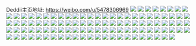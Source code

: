 Deddii主页地址: https://weibo.com/u/5478306969 
![](https://wx4.sinaimg.cn/mw2000/005YKpTPgy1h94va9xpk0j31g21xeavw.jpg) 
![](https://wx4.sinaimg.cn/mw2000/005YKpTPgy1h94vaag5dvj317r1mctpy.jpg) 
![](https://wx4.sinaimg.cn/mw2000/005YKpTPgy1h94vae4cpvj311t1v87wh.jpg) 
![](https://wx4.sinaimg.cn/mw2000/005YKpTPgy1h94vagknopj311y1kxnfq.jpg) 
![](https://wx4.sinaimg.cn/mw2000/005YKpTPgy1h94vahm71pj314t1iftxh.jpg) 
![](https://wx4.sinaimg.cn/mw2000/005YKpTPgy1h94va9cuukj31iq150qq8.jpg) 
![](https://wx4.sinaimg.cn/mw2000/005YKpTPgy1h8psrkqx1lj32ts36kkjn.jpg) 
![](https://wx4.sinaimg.cn/mw2000/005YKpTPgy1h8psrmugaej318g1uo1kx.jpg) 
![](https://wx4.sinaimg.cn/mw2000/005YKpTPgy1h8psrlejxcj31hc1nvqqk.jpg) 
![](https://wx4.sinaimg.cn/mw2000/005YKpTPgy1h8psrngulej315z1qz1fq.jpg) 
![](https://wx4.sinaimg.cn/mw2000/005YKpTPgy1h8psriyceij31kv11w4pg.jpg) 
![](https://wx4.sinaimg.cn/mw2000/005YKpTPgy1h8psro1j0xj311x1kw4ol.jpg) 
![](https://wx4.sinaimg.cn/mw2000/005YKpTPgy1h8hjvapqmuj30wi1ycx5u.jpg) 
![](https://wx4.sinaimg.cn/mw2000/005YKpTPgy1h8hjv7jbplj30wi1yc7t0.jpg) 
![](https://wx4.sinaimg.cn/mw2000/005YKpTPgy1h8hjv83mdij30wi1yc7wh.jpg) 
![](https://wx4.sinaimg.cn/mw2000/005YKpTPgy1h8hjv8rpo3j30wi1yc4qp.jpg) 
![](https://wx4.sinaimg.cn/mw2000/005YKpTPgy1h8hjvbec3fj30wi1ycb29.jpg) 
![](https://wx4.sinaimg.cn/mw2000/005YKpTPgy1h8hjv9idrej30wi1yc4qp.jpg) 
![](https://wx4.sinaimg.cn/mw2000/005YKpTPgy1h8hjva583aj30wi1yc7wh.jpg) 
![](https://wx4.sinaimg.cn/mw2000/005YKpTPgy1h8gl339ppsj318g1uoqin.jpg) 
![](https://wx4.sinaimg.cn/mw2000/005YKpTPgy1h8gl34zamxj313s1h2e81.jpg) 
![](https://wx4.sinaimg.cn/mw2000/005YKpTPgy1h8gl371yaxj318g1uo7lg.jpg) 
![](https://wx4.sinaimg.cn/mw2000/005YKpTPgy1h88hois1asj316o1s0ngl.jpg) 
![](https://wx4.sinaimg.cn/mw2000/005YKpTPgy1h88homwaumj318g1uo7jh.jpg) 
![](https://wx4.sinaimg.cn/mw2000/005YKpTPgy1h875bagd09j317h1t7wuj.jpg) 
![](https://wx4.sinaimg.cn/mw2000/005YKpTPgy1h84bnnnea5j318g1uo1cf.jpg) 
![](https://wx4.sinaimg.cn/mw2000/005YKpTPgy1h84bnrfankj31uo18gdvn.jpg) 
![](https://wx4.sinaimg.cn/mw2000/005YKpTPgy1h84bnor93aj318g1uo178.jpg) 
![](https://wx4.sinaimg.cn/mw2000/005YKpTPgy1h84bnrw4ygj318g1uoap6.jpg) 
![](https://wx4.sinaimg.cn/mw2000/005YKpTPgy1h84bnv0p1gj32c0340b2a.jpg) 
![](https://wx4.sinaimg.cn/mw2000/005YKpTPgy1h84bno8204j318g1uows2.jpg) 
![](https://wx4.sinaimg.cn/mw2000/005YKpTPgy1h84bnptk2fj31uo18gndl.jpg) 
![](https://wx4.sinaimg.cn/mw2000/005YKpTPgy1h84bnsh8j5j318g1uoqju.jpg) 
![](https://wx4.sinaimg.cn/mw2000/005YKpTPgy1h84bnqepsaj31uo18g4aq.jpg) 
![](https://wx4.sinaimg.cn/mw2000/005YKpTPgy1h83n1bhxfgj316o1kwnh6.jpg) 
![](https://wx4.sinaimg.cn/mw2000/005YKpTPgy1h7z1qqdyvjj30u01407dj.jpg) 
![](https://wx4.sinaimg.cn/mw2000/005YKpTPly1h7s2nrsifgj327e2y0b2a.jpg) 
![](https://wx4.sinaimg.cn/mw2000/005YKpTPly1h7s2my51vlj311y0pbgr7.jpg) 
![](https://wx4.sinaimg.cn/mw2000/005YKpTPly1h7s2nqjvfnj34ad2uxu0y.jpg) 
![](https://wx4.sinaimg.cn/mw2000/005YKpTPly1h7s2myoylvj310t0okn22.jpg) 
![](https://wx4.sinaimg.cn/mw2000/005YKpTPly1h7s2nssvbqj32c0340npd.jpg) 
![](https://wx4.sinaimg.cn/mw2000/005YKpTPly1h7s2mygvduj311j0p1dma.jpg) 
![](https://wx4.sinaimg.cn/mw2000/005YKpTPgy1h7nizdc73fj323u35sx6q.jpg) 
![](https://wx4.sinaimg.cn/mw2000/005YKpTPgy1h7niz00bdjj31kw359kjl.jpg) 
![](https://wx4.sinaimg.cn/mw2000/005YKpTPgy1h7niz6k1b0j323u35sqv6.jpg) 
![](https://wx4.sinaimg.cn/mw2000/005YKpTPgy1h7niz1w2eqj322o2ra1ky.jpg) 
![](https://wx4.sinaimg.cn/mw2000/005YKpTPgy1h7niz2gdvej30rx118dla.jpg) 
![](https://wx4.sinaimg.cn/mw2000/005YKpTPgy1h7niz2ypp2j31401hc7kd.jpg) 
![](https://wx4.sinaimg.cn/mw2000/005YKpTPgy1h7niz7m25wj31g926dqv5.jpg) 
![](https://wx4.sinaimg.cn/mw2000/005YKpTPgy1h7niz968sfj31iy21akjl.jpg) 
![](https://wx4.sinaimg.cn/mw2000/005YKpTPly1h7merizgcwj323u35sqv6.jpg) 
![](https://wx4.sinaimg.cn/mw2000/005YKpTPly1h7merczgnjj323u35s4qr.jpg) 
![](https://wx4.sinaimg.cn/mw2000/005YKpTPly1h7merg2943j323u35snpe.jpg) 
![](https://wx4.sinaimg.cn/mw2000/005YKpTPly1h7mer6thxpj323u35sqv6.jpg) 
![](https://wx4.sinaimg.cn/mw2000/005YKpTPly1h7mer9ud64j32c035je82.jpg) 
![](https://wx4.sinaimg.cn/mw2000/005YKpTPly1h7merv6deij31tv2qunpe.jpg) 
![](https://wx4.sinaimg.cn/mw2000/005YKpTPly1h7merrxpd4j335s23u1ky.jpg) 
![](https://wx4.sinaimg.cn/mw2000/005YKpTPly1h7mermk1saj323u35s4qr.jpg) 
![](https://wx4.sinaimg.cn/mw2000/005YKpTPly1h7merpct53j335s23ux6q.jpg) 
![](https://wx4.sinaimg.cn/mw2000/005YKpTPgy1h7kzumsgg9j31dy0xan5i.jpg) 
![](https://wx4.sinaimg.cn/mw2000/005YKpTPgy1h7kzunj1i3j31in1imqki.jpg) 
![](https://wx4.sinaimg.cn/mw2000/005YKpTPgy1h7kzuox73ij316o1kwtxf.jpg) 
![](https://wx4.sinaimg.cn/mw2000/005YKpTPgy1h7kzuppvu2j30wi1lswts.jpg) 
![](https://wx4.sinaimg.cn/mw2000/005YKpTPgy1h7kzuqsdqhj30tq1gv46g.jpg) 
![](https://wx4.sinaimg.cn/mw2000/005YKpTPgy1h7kzur5y74j30wi1ls4cs.jpg) 
![](https://wx4.sinaimg.cn/mw2000/005YKpTPgy1h7kzuss6daj31sb1sbhdt.jpg) 
![](https://wx4.sinaimg.cn/mw2000/005YKpTPgy1h7kzuusudsj32c0340npe.jpg) 
![](https://wx4.sinaimg.cn/mw2000/005YKpTPgy1h7kzutkkqbj31061i9b24.jpg) 
![](https://wx4.sinaimg.cn/mw2000/005YKpTPgy1h7jr8cxqm6j311x1kwthy.jpg) 
![](https://wx4.sinaimg.cn/mw2000/005YKpTPgy1h7jrp131t2j311x1kvdum.jpg) 
![](https://wx4.sinaimg.cn/mw2000/005YKpTPgy1h7jr8dufwmj318g1uoqjl.jpg) 
![](https://wx4.sinaimg.cn/mw2000/005YKpTPgy1h7ek04bvj1j32c0340476.jpg) 
![](https://wx4.sinaimg.cn/mw2000/005YKpTPgy1h7co75ifbqj30wi14cqa6.jpg) 
![](https://wx4.sinaimg.cn/mw2000/005YKpTPgy1h7co7joz30j30u00xyn7p.jpg) 
![](https://wx4.sinaimg.cn/mw2000/005YKpTPgy1h7co6925uyj31gr275npd.jpg) 
![](https://wx4.sinaimg.cn/mw2000/005YKpTPgy1h79ol84t73j31c01s0juz.jpg) 
![](https://wx4.sinaimg.cn/mw2000/005YKpTPgy1h79olexn5qj314e1hvzzq.jpg) 
![](https://wx4.sinaimg.cn/mw2000/005YKpTPgy1h79ol8rs7dj31c01s0ww9.jpg) 
![](https://wx4.sinaimg.cn/mw2000/005YKpTPgy1h79ol9aye7j314x0sijtb.jpg) 
![](https://wx4.sinaimg.cn/mw2000/005YKpTPgy1h79ol9xdvmj31cr1t0h20.jpg) 
![](https://wx4.sinaimg.cn/mw2000/005YKpTPgy1h79olicdguj337k4tcnpf.jpg) 
![](https://wx4.sinaimg.cn/mw2000/005YKpTPgy1h79oliuo2mj31re1697ck.jpg) 
![](https://wx4.sinaimg.cn/mw2000/005YKpTPgy1h79ollx6thj32c0340x6r.jpg) 
![](https://wx4.sinaimg.cn/mw2000/005YKpTPgy1h70iybr2muj32c0340qbi.jpg) 
![](https://wx4.sinaimg.cn/mw2000/005YKpTPgy1h6un4mwctyj30u0140ahq.jpg) 
![](https://wx4.sinaimg.cn/mw2000/005YKpTPgy1h6un4nihpvj30io0owjv4.jpg) 
![](https://wx4.sinaimg.cn/mw2000/005YKpTPgy1h6un4oi8yyj30u0140tiw.jpg) 
![](https://wx4.sinaimg.cn/mw2000/005YKpTPgy1h6un4r7v7dj30mh13z438.jpg) 
![](https://wx4.sinaimg.cn/mw2000/005YKpTPgy1h6skxbngsij31sc2dsx6q.jpg) 
![](https://wx4.sinaimg.cn/mw2000/005YKpTPgy1h6skxgyi6mj31oe28iqa0.jpg) 
![](https://wx4.sinaimg.cn/mw2000/005YKpTPgy1h6skx8079mj31sc2ds7va.jpg) 
![](https://wx4.sinaimg.cn/mw2000/005YKpTPgy1h6skxmmcoaj32c0340qv7.jpg) 
![](https://wx4.sinaimg.cn/mw2000/005YKpTPgy1h6skxepokdj31pb29r166.jpg) 
![](https://wx4.sinaimg.cn/mw2000/005YKpTPgy1h6skxplcimj31p729mhdt.jpg) 
![](https://wx4.sinaimg.cn/mw2000/005YKpTPgy1h6skxw6ggfj327g2xxqv6.jpg) 
![](https://wx4.sinaimg.cn/mw2000/005YKpTPgy1h6skxr6tsej30sn15ntrm.jpg) 
![](https://wx4.sinaimg.cn/mw2000/005YKpTPgy1h6skxz988gj326q2wykjm.jpg) 
![](https://wx4.sinaimg.cn/mw2000/005YKpTPgy1h6sgt23xs2j31sc2dse0r.jpg) 
![](https://wx4.sinaimg.cn/mw2000/005YKpTPly1h6ofdrki5sj333v22knpd.jpg) 
![](https://wx4.sinaimg.cn/mw2000/005YKpTPly1h6mfdabk78j30u00u0tcq.jpg) 
![](https://wx4.sinaimg.cn/mw2000/005YKpTPly1h6mfdb6omfj30u00u07wh.jpg) 
![](https://wx4.sinaimg.cn/mw2000/005YKpTPly1h6mfdcy7qxj32c0340afs.jpg) 
![](https://wx4.sinaimg.cn/mw2000/005YKpTPly1h6j822fiqyj30wi1ycgyf.jpg) 
![](https://wx4.sinaimg.cn/mw2000/005YKpTPgy1h6gthsxs00j31kw2dcq7i.jpg) 
![](https://wx4.sinaimg.cn/mw2000/005YKpTPly1h6fmzgmm96j31gl0tltox.jpg) 
![](https://wx4.sinaimg.cn/mw2000/005YKpTPgy1h6ekw9rpblj30u01hcdpl.jpg) 
